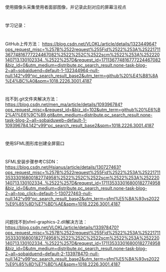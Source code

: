# 
使用摄像头采集使用者面部图像，并记录此刻对应的屏幕注视点
#
学习记录：
#
GitHub上传方法：
https://blog.csdn.net/VLOKL/article/details/132344964?ops_request_misc=%257B%2522request%255Fid%2522%253A%2522171136774816777224467082%2522%252C%2522scm%2522%253A%252220140713.130102334..%2522%257D&request_id=171136774816777224467082&biz_id=0&utm_medium=distribute.pc_search_result.none-task-blog-2~all~sobaiduend~default-1-132344964-null-null.142^v99^pc_search_result_base2&utm_term=github%20%E4%B8%8A%E4%BC%A0&spm=1018.2226.3001.4187
#
找不到.git文件夹解决方法：
https://blog.csdn.net/men_ma/article/details/109396784?ops_request_misc=&request_id=&biz_id=102&utm_term=github%20%E6%B2%A1%E6%9C%89.git&utm_medium=distribute.pc_search_result.none-task-blog-2~all~sobaiduweb~default-1-109396784.142^v99^pc_search_result_base2&spm=1018.2226.3001.4187
#
使用SFML图形库创建全屏窗口
#
SFML安装步骤参考CSDN：
https://blog.csdn.net/Hsianus/article/details/130727463?ops_request_misc=%257B%2522request%255Fid%2522%253A%2522171135333016800182774958%2522%252C%2522scm%2522%253A%252220140713.130102334..%2522%257D&request_id=171135333016800182774958&biz_id=0&utm_medium=distribute.pc_search_result.none-task-blog-2~all~top_click~default-1-130727463-null-null.142^v99^pc_search_result_base2&utm_term=sfml%E5%BA%93vs2022%E9%85%8D%E7%BD%AE&spm=1018.2226.3001.4187
#
问题找不到sfml-graphics-2.dll解决方法：
https://blog.csdn.net/VLOKL/article/details/133978470?ops_request_misc=%257B%2522request%255Fid%2522%253A%2522171135333016800182774958%2522%252C%2522scm%2522%253A%252220140713.130102334..%2522%257D&request_id=171135333016800182774958&biz_id=0&utm_medium=distribute.pc_search_result.none-task-blog-2~all~sobaiduend~default-2-133978470-null-null.142^v99^pc_search_result_base2&utm_term=sfml%E5%BA%93vs2022%E9%85%8D%E7%BD%AE&spm=1018.2226.3001.4187
#
